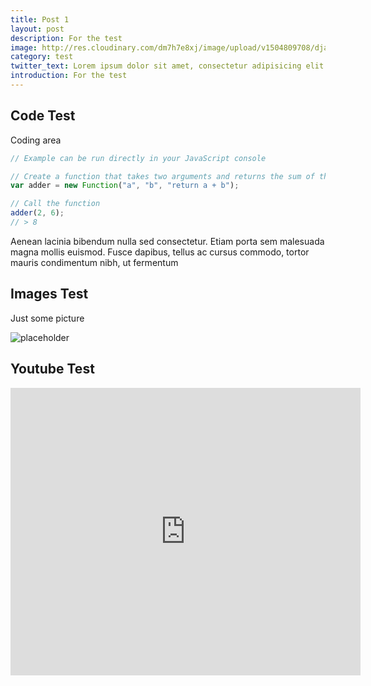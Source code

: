 ```yaml
---
title: Post 1
layout: post
description: For the test
image: http://res.cloudinary.com/dm7h7e8xj/image/upload/v1504809708/django_g7djdj.jpg
category: test
twitter_text: Lorem ipsum dolor sit amet, consectetur adipisicing elit.
introduction: For the test
---
```


## Code Test

Coding area

```js
// Example can be run directly in your JavaScript console

// Create a function that takes two arguments and returns the sum of those arguments
var adder = new Function("a", "b", "return a + b");

// Call the function
adder(2, 6);
// > 8
```

Aenean lacinia bibendum nulla sed consectetur. Etiam porta sem malesuada magna mollis euismod. Fusce dapibus, tellus ac cursus commodo, tortor mauris condimentum nibh, ut fermentum

## Images Test

Just some picture

![placeholder](https://placehold.it/800x400 "Large example image")

## Youtube Test

<iframe width="560" height="460" src="https://www.youtube.com/embed/qxwmOF32EdQ?rel=0&amp;controls=0&amp;showinfo=0" frameborder="0" allowfullscreen></iframe>